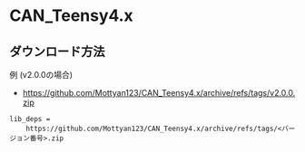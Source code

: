 # CAN_Teensy4.x

## ダウンロード方法
例 (v2.0.0の場合)
- https://github.com/Mottyan123/CAN_Teensy4.x/archive/refs/tags/v2.0.0.zip

```
lib_deps =
    https://github.com/Mottyan123/CAN_Teensy4.x/archive/refs/tags/<バージョン番号>.zip
```
